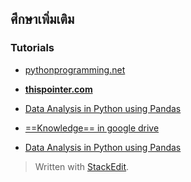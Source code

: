 ## ศึกษาเพิ่มเติม

### Tutorials

- [pythonprogramming.net](https://pythonprogramming.net/)
- [**thispointer.com**](https://thispointer.com/python-pandas-how-to-create-dataframe-from-dictionary/)
- [Data Analysis in Python using Pandas](https://thispointer.com/data-analysis-in-python-using-pandas/)
- [==Knowledge== in google drive](https://drive.google.com/drive/folders/1_2zyOkuseqGGCCxOhScXYxe98XLjQgUe)



- [Data Analysis in Python using Pandas](https://thispointer.com/data-analysis-in-python-using-pandas/)

> Written with [StackEdit](https://stackedit.io/).
<!--stackedit_data:
eyJoaXN0b3J5IjpbMTQ5NzgzNDgxOCwtMTg4MjE5MTQyLDEwOT
AwMDE1NDYsLTE3NzQyNDc2MTRdfQ==
-->